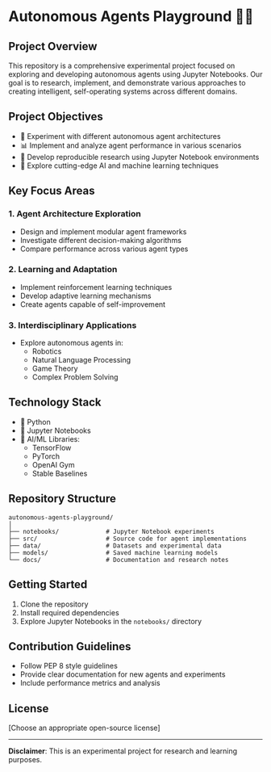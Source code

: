 # Autonomous Agents Playground 🤖🧠

## Project Overview

This repository is a comprehensive experimental project focused on exploring and developing autonomous agents using Jupyter Notebooks. Our goal is to research, implement, and demonstrate various approaches to creating intelligent, self-operating systems across different domains.

## Project Objectives

- 🔬 Experiment with different autonomous agent architectures
- 📊 Implement and analyze agent performance in various scenarios
- 🧪 Develop reproducible research using Jupyter Notebook environments
- 🤖 Explore cutting-edge AI and machine learning techniques

## Key Focus Areas

### 1. Agent Architecture Exploration
- Design and implement modular agent frameworks
- Investigate different decision-making algorithms
- Compare performance across various agent types

### 2. Learning and Adaptation
- Implement reinforcement learning techniques
- Develop adaptive learning mechanisms
- Create agents capable of self-improvement

### 3. Interdisciplinary Applications
- Explore autonomous agents in:
  - Robotics
  - Natural Language Processing
  - Game Theory
  - Complex Problem Solving

## Technology Stack

- 🐍 Python
- 🔬 Jupyter Notebooks
- 🤖 AI/ML Libraries:
  - TensorFlow
  - PyTorch
  - OpenAI Gym
  - Stable Baselines

## Repository Structure

```
autonomous-agents-playground/
│
├── notebooks/             # Jupyter Notebook experiments
├── src/                   # Source code for agent implementations
├── data/                  # Datasets and experimental data
├── models/                # Saved machine learning models
└── docs/                  # Documentation and research notes
```

## Getting Started

1. Clone the repository
2. Install required dependencies
3. Explore Jupyter Notebooks in the `notebooks/` directory

## Contribution Guidelines

- Follow PEP 8 style guidelines
- Provide clear documentation for new agents and experiments
- Include performance metrics and analysis

## License

[Choose an appropriate open-source license]

---

**Disclaimer**: This is an experimental project for research and learning purposes.
